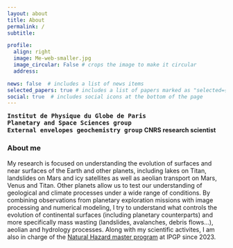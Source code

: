 ```yaml
---
layout: about
title: About
permalink: /
subtitle:

profile:
  align: right
  image: Me-web-smaller.jpg
  image_circular: False # crops the image to make it circular
  address:

news: false  # includes a list of news items
selected_papers: true # includes a list of papers marked as "selected={true}"
social: true  # includes social icons at the bottom of the page
---
```


<a href="https://www.ipgp.fr/en/" style="font-family: monospace; text-decoration: none; color: var(--global-text-color"><b>Institut de Physique du Globe de Paris</b></a><br />
<a href="https://www.ipgp.fr/en/research/teams/planetology-and-space-sciences/" style="font-family: monospace; text-decoration: none; color: var(--global-text-color"><b>Planetary and Space Sciences group</b></a><br>
<a href="https://www.ipgp.fr/en/research/teams/external-envelopes-geochemistry/" style="font-family: monospace; text-decoration: none; color: var(--global-text-color"><b>External envelopes geochemistry group</b></a>
<font style="color: var(--global-text-color-light)"><b>CNRS research scientist</b></font>
<br />


### About me ###

My research is focused on understanding the evolution of surfaces and near surfaces of the Earth and other planets, including lakes on Titan, landslides on Mars and icy satellites as well as aeolian transport on Mars, Venus and Titan. Other planets allow us to test our understanding of geological and climate processes under a wide range of conditions. By combining observations from planetary exploration missions with image processing and numerical modeling, I try to understand what controls the evolution of continental surfaces (including planetary counterparts) and more specifically mass wasting (landslides, avalanches, debris flows...), aeolian and hydrology processes. Along with my scientific activites, I am also in charge of the <a href="https://master-rn2m.ipgp.fr" target="_blank">Natural Hazard master program</a> at IPGP since 2023. 

